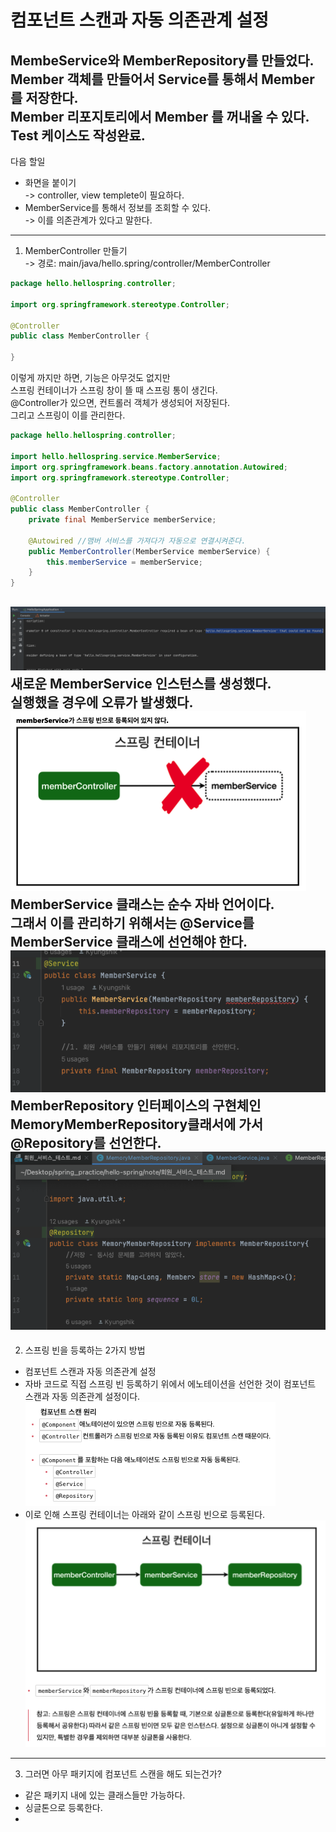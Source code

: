 # 컴포넌트 스캔과 자동 의존관계 설정

MembeService와 MemberRepository를 만들었다.   
Member 객체를 만들어서 Service를 통해서 Member를 저장한다.  
Member 리포지토리에서 Member 를 꺼내올 수 있다.   
Test 케이스도 작성완료.
---
다음 할일

- 화면을 붙이기   
  -> controller, view templete이 필요하다.
- MemberService를 통해서 정보를 조회할 수 있다.   
  -> 이를 의존관계가 있다고 말한다.

---

1. MemberController 만들기   
   -> 경로: main/java/hello.spring/controller/MemberController

```java
package hello.hellospring.controller;

import org.springframework.stereotype.Controller;

@Controller
public class MemberController {

}
``` 
이렇게 까지만 하면, 기능은 아무것도 없지만    
스프링 컨테이너가 스프링 창이 뜰 때 스프링 통이 생긴다.   
@Controller가 있으면, 컨트롤러 객체가 생성되어 저장된다.   
그리고 스프링이 이를 관리한다.

```java
package hello.hellospring.controller;

import hello.hellospring.service.MemberService;
import org.springframework.beans.factory.annotation.Autowired;
import org.springframework.stereotype.Controller;

@Controller
public class MemberController {
    private final MemberService memberService;

    @Autowired //맴버 서비스를 가져다가 자동으로 연결시켜준다.
    public MemberController(MemberService memberService) {
        this.memberService = memberService;
    }
}

```
![](img/의존1.png)        
새로운 MemberService 인스턴스를 생성했다.   
실행했을 경우에 오류가 발생했다.
![](img/의존5.png)    
MemberService 클래스는 순수 자바 언어이다.  
그래서 이를 관리하기 위해서는 @Service를 MemberService 클래스에 선언해야 한다.  
![](img/의존2.png)
MemberRepository 인터페이스의 구현체인 MemoryMemberRepository클래서에 가서 @Repository를 선언한다.   
![](img/의존3.png)    
---
2. 스프링 빈을 등록하는 2가지 방법
- 컴포넌트 스캔과 자동 의존관계 설정
- 자바 코드로 직접 스프링 빈 등록하기
위에서 에노테이션을 선언한 것이 컴포넌트 스캔과 자동 의존관계 설정이다.
![](img/의존6.png)   
- 이로 인해 스프링 컨테이너는 아래와 같이 스프링 빈으로 등록된다.
![](img/의존7.png)   
---
3. 그러면 아무 패키지에 컴포넌트 스캔을 해도 되는건가?
- 같은 패키지 내에 있는 클래스들만 가능하다.
- 싱글톤으로 등록한다.
- 
